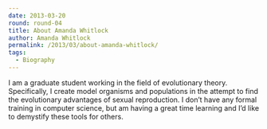 ```yaml
---
date: 2013-03-20
round: round-04
title: About Amanda Whitlock
author: Amanda Whitlock
permalink: /2013/03/about-amanda-whitlock/
tags:
  - Biography
---
```

I am a graduate student working in the field of evolutionary theory. Specifically, I create model organisms and populations in the attempt to find the evolutionary advantages of sexual reproduction. I don&#8217;t have any formal training in computer science, but am having a great time learning and I&#8217;d like to demystify these tools for others.
